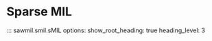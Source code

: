 # Sparse MIL

::: sawmil.smil.sMIL
    options:
      show_root_heading: true
      heading_level: 3
